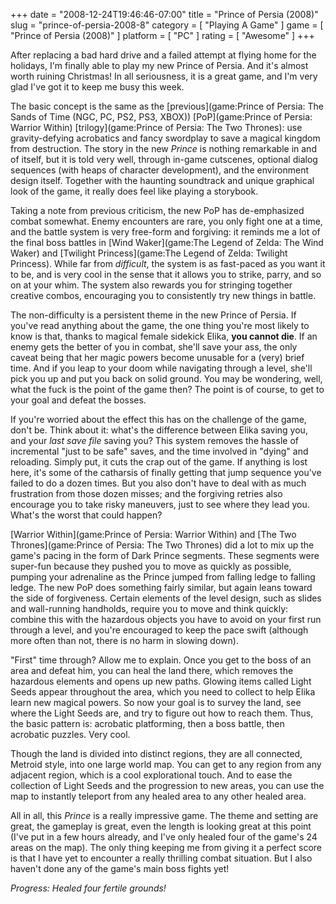 +++
date = "2008-12-24T19:46:46-07:00"
title = "Prince of Persia (2008)"
slug = "prince-of-persia-2008-8"
category = [ "Playing A Game" ]
game = [ "Prince of Persia (2008)" ]
platform = [ "PC" ]
rating = [ "Awesome" ]
+++

After replacing a bad hard drive and a failed attempt at flying home for the holidays, I'm finally able to play my new Prince of Persia.  And it's almost worth ruining Christmas!  In all seriousness, it is a great game, and I'm very glad I've got it to keep me busy this week.

The basic concept is the same as the [previous](game:Prince of Persia: The Sands of Time (NGC, PC, PS2, PS3, XBOX)) [PoP](game:Prince of Persia: Warrior Within) [trilogy](game:Prince of Persia: The Two Thrones): use gravity-defying acrobatics and fancy swordplay to save a magical kingdom from destruction.  The story in the new <i>Prince</i> is nothing remarkable in and of itself, but it is told very well, through in-game cutscenes, optional dialog sequences (with heaps of character development), and the environment design itself.  Together with the haunting soundtrack and unique graphical look of the game, it really does feel like playing a storybook.

Taking a note from previous criticism, the new PoP has de-emphasized combat somewhat.  Enemy encounters are rare, you only fight one at a time, and the battle system is very free-form and forgiving: it reminds me a lot of the final boss battles in [Wind Waker](game:The Legend of Zelda: The Wind Waker) and [Twilight Princess](game:The Legend of Zelda: Twilight Princess).  While far from <i>difficult</i>, the system is as fast-paced as you want it to be, and is very cool in the sense that it allows you to strike, parry, and so on at your whim.  The system also rewards you for stringing together creative combos, encouraging you to consistently try new things in battle.

The non-difficulty is a persistent theme in the new Prince of Persia.  If you've read anything about the game, the one thing you're most likely to know is that, thanks to magical female sidekick Elika, <b>you cannot die</b>.  If an enemy gets the better of you in combat, she'll save your ass, the only caveat being that her magic powers become unusable for a (very) brief time.  And if you leap to your doom while navigating through a level, she'll pick you up and put you back on solid ground.  You may be wondering, well, what the fuck is the point of the game then?  The point is of course, to get to your goal and defeat the bosses.

If you're worried about the effect this has on the challenge of the game, don't be.  Think about it: what's the difference between Elika saving you, and your <i>last save file</i> saving you?  This system removes the hassle of incremental "just to be safe" saves, and the time involved in "dying" and reloading.  Simply put, it cuts the crap out of the game.  If anything is lost here, it's some of the catharsis of finally getting that jump sequence you've failed to do a dozen times.  But you also don't have to deal with as much frustration from those dozen misses; and the forgiving retries also encourage you to take risky maneuvers, just to see where they lead you.  What's the worst that could happen?

[Warrior Within](game:Prince of Persia: Warrior Within) and [The Two Thrones](game:Prince of Persia: The Two Thrones) did a lot to mix up the game's pacing in the form of Dark Prince segments.  These segments were super-fun because they pushed you to move as quickly as possible, pumping your adrenaline as the Prince jumped from falling ledge to falling ledge.  The new PoP does something fairly similar, but again leans toward the side of forgiveness.  Certain elements of the level design, such as slides and wall-running handholds, require you to move and think quickly: combine this with the hazardous objects you have to avoid on your first run through a level, and you're encouraged to keep the pace swift (although more often than not, there is no harm in slowing down).

"First" time through?  Allow me to explain.  Once you get to the boss of an area and defeat him, you can heal the land there, which removes the hazardous elements and opens up new paths.  Glowing items called Light Seeds appear throughout the area, which you need to collect to help Elika learn new magical powers.  So now your goal is to survey the land, see where the Light Seeds are, and try to figure out how to reach them.  Thus, the basic pattern is: acrobatic platforming, then a boss battle, then acrobatic puzzles.  Very cool.

Though the land is divided into distinct regions, they are all connected, Metroid style, into one large world map.  You can get to any region from any adjacent region, which is a cool explorational touch.  And to ease the collection of Light Seeds and the progression to new areas, you can use the map to instantly teleport from any healed area to any other healed area.

All in all, this <i>Prince</i> is a really impressive game.  The theme and setting are great, the gameplay is great, even the length is looking great at this point (I've put in a few hours already, and I've only healed four of the game's 24 areas on the map).  The only thing keeping me from giving it a perfect score is that I have yet to encounter a really thrilling combat situation.  But I also haven't done any of the game's main boss fights yet!

<i>Progress: Healed four fertile grounds!</i>
